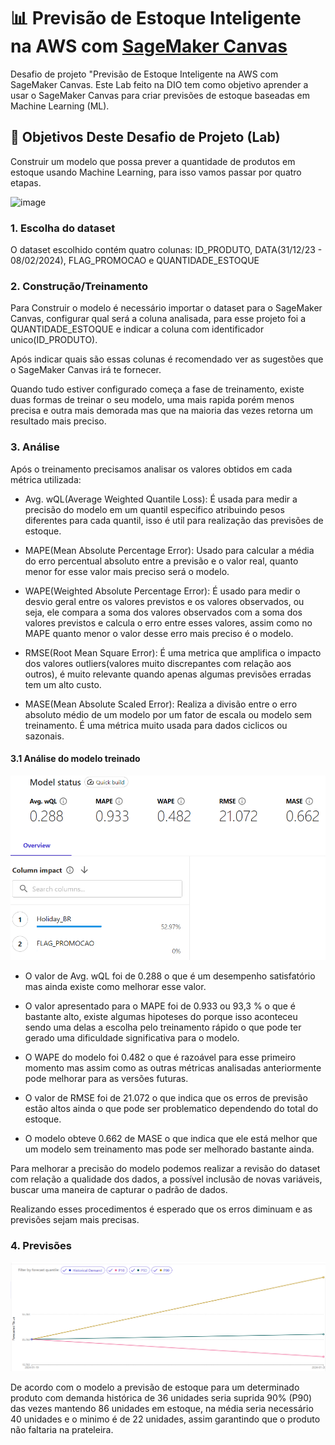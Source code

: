 

# 📊 Previsão de Estoque Inteligente na AWS com [SageMaker Canvas](https://aws.amazon.com/pt/sagemaker/canvas/)

Desafio de projeto "Previsão de Estoque Inteligente na AWS com SageMaker Canvas. Este Lab feito na DIO tem como objetivo aprender a usar o SageMaker Canvas para criar previsões de estoque baseadas em Machine Learning (ML). 


## 🎯 Objetivos Deste Desafio de Projeto (Lab)

Construir um modelo que possa prever a quantidade de produtos em estoque usando Machine Learning, para isso vamos passar por quatro etapas.

![image](https://github.com/digitalinnovationone/lab-aws-sagemaker-canvas-estoque/assets/730492/72f5c21f-5562-491e-aa42-2885a3184650)


### 1. Escolha do dataset

O dataset escolhido contém quatro colunas: ID_PRODUTO, DATA(31/12/23 - 08/02/2024), FLAG_PROMOCAO e QUANTIDADE_ESTOQUE

### 2. Construção/Treinamento

Para Construir o modelo é necessário importar o dataset para o SageMaker Canvas, configurar qual será a coluna analisada, para esse projeto foi a QUANTIDADE_ESTOQUE e indicar a coluna com identificador unico(ID_PRODUTO).

Após indicar quais são essas colunas é recomendado ver as sugestões que o SageMaker Canvas irá te fornecer.

Quando tudo estiver configurado começa a fase de treinamento, existe duas formas de treinar o seu modelo, uma mais rapida porém menos precisa e outra mais demorada mas que na maioria das vezes retorna um resultado mais preciso.

### 3. Análise

Após o treinamento precisamos analisar os valores obtidos em cada métrica utilizada:

- Avg. wQL(Average Weighted Quantile Loss): É usada para medir a precisão do modelo em um quantil especifico atribuindo pesos diferentes para cada quantil, isso é util para realização das previsões de estoque.

- MAPE(Mean Absolute Percentage Error): Usado para calcular a média do erro percentual absoluto entre a previsão e o valor real, quanto menor for esse valor mais preciso será o modelo.

- WAPE(Weighted Absolute Percentage Error): É usado para medir o desvio geral entre os valores previstos e os valores observados, ou seja, ele compara a soma dos valores observados com a soma dos valores previstos e calcula o erro entre esses valores, assim como no MAPE quanto menor o valor desse erro mais preciso é o modelo.

- RMSE(Root Mean Square Error): É uma metrica que amplifica o impacto dos valores outliers(valores muito discrepantes com relação aos outros), é muito relevante quando apenas algumas previsões erradas tem um alto custo.

- MASE(Mean Absolute Scaled Error): Realiza a divisão entre o erro absoluto médio de um modelo por um fator de escala ou modelo sem treinamento. É uma métrica muito usada para dados ciclicos ou sazonais.


#### 3.1 Análise do modelo treinado
![image](https://github.com/lobodavi/lab-aws-sagemaker-canvas-estoque/blob/main/metricas.png)

- O valor de Avg. wQL foi de 0.288 o que é um desempenho satisfatório mas ainda existe como melhorar esse valor.

- O valor apresentado para o MAPE foi de 0.933 ou 93,3 % o que é bastante alto, existe algumas hipoteses do porque isso aconteceu sendo uma delas a escolha pelo treinamento rápido o que pode ter gerado uma dificuldade significativa para o modelo.

- O WAPE do modelo foi 0.482 o que é razoável para esse primeiro momento mas assim como as outras métricas analisadas anteriormente pode melhorar para as versões futuras.

- O valor de RMSE foi de 21.072 o que indica que os erros de previsão estão altos ainda o que pode ser problematico dependendo do total do estoque. 

- O modelo obteve 0.662 de MASE o que indica que ele está melhor que um modelo sem treinamento mas pode ser melhorado bastante ainda.

Para melhorar a precisão do modelo podemos realizar a revisão do dataset com relação a qualidade dos dados, a possível inclusão de novas variáveis, buscar uma maneira de capturar o padrão de dados. 

Realizando esses procedimentos é esperado que os erros diminuam e as previsões sejam mais precisas.

### 4. Previsões

![image](https://github.com/lobodavi/lab-aws-sagemaker-canvas-estoque/blob/main/previsao.png)

De acordo com o modelo a previsão de estoque para um determinado produto com demanda histórica de 36 unidades seria suprida 90% (P90) das vezes mantendo 86 unidades em estoque, na média seria necessário 40 unidades e o minimo é de 22 unidades, assim garantindo que o produto não faltaria na prateleira.


